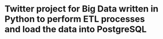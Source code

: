 # Twitter project for Big Data written in Python to perform ETL processes and load the data into PostgreSQL 
